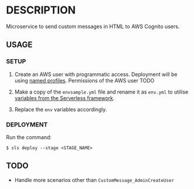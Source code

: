 # DESCRIPTION

Microservice to send custom messages in HTML to AWS Cognito users.

## USAGE

### SETUP

1. Create an AWS user with programmatic access. Deployment will be using [named profiles](https://docs.aws.amazon.com/cli/latest/userguide/cli-multiple-profiles.html). Permissions of the AWS user TODO

2. Make a copy of the `envsample.yml` file and rename it as `env.yml` to utilise [variables from the Serverless framework](https://serverless.com/framework/docs/providers/aws/guide/variables/).

3. Replace the `env` variables accordingly.

### DEPLOYMENT

Run the command:
```
$ sls deploy --stage <STAGE_NAME>
```

## TODO

* Handle more scenarios other than `CustomMessage_AdminCreateUser`
